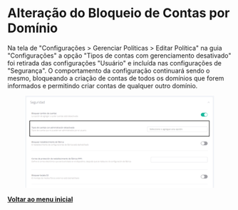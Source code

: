 # Alteração do Bloqueio de Contas por Domínio

Na tela de "Configurações > Gerenciar Políticas > Editar Política" na guia "Configurações" a opção "Tipos de contas com gerenciamento desativado" foi retirada das configurações "Usuário" e incluída nas configurações de "Segurança". O comportamento da configuração continuará sendo o mesmo, bloqueando a criação de contas de todos os domínios que forem informados e permitindo criar contas de qualquer outro domínio.

<figure><img src="../../.gitbook/assets/Captura de tela 2024-04-02 162601.png" alt=""><figcaption></figcaption></figure>

[**Voltar ao menu inicial**](./)
